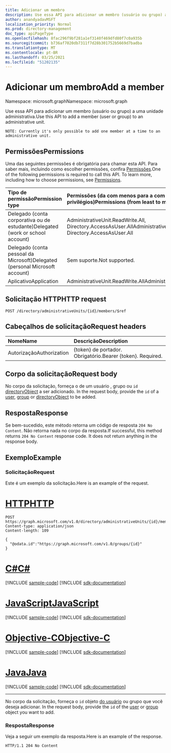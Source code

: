 ```yaml
---
title: Adicionar um membro
description: Use essa API para adicionar um membro (usuário ou grupo) a uma unidade administrativa.
author: anandyadavMSFT
localization_priority: Normal
ms.prod: directory-management
doc_type: apiPageType
ms.openlocfilehash: 8fac296f9bf281a1ef3140f469dfd80f7c0a935b
ms.sourcegitcommit: b736af7020db7311f7d28b301752b5669d7badba
ms.translationtype: MT
ms.contentlocale: pt-BR
ms.lasthandoff: 03/25/2021
ms.locfileid: "51202135"
---
```

# <a name="add-a-member"></a><span data-ttu-id="8c6e2-103">Adicionar um membro</span><span class="sxs-lookup"><span data-stu-id="8c6e2-103">Add a member</span></span>

<span data-ttu-id="8c6e2-104">Namespace: microsoft.graph</span><span class="sxs-lookup"><span data-stu-id="8c6e2-104">Namespace: microsoft.graph</span></span>

<span data-ttu-id="8c6e2-105">Use essa API para adicionar um membro (usuário ou grupo) a uma unidade administrativa.</span><span class="sxs-lookup"><span data-stu-id="8c6e2-105">Use this API to add a member (user or group) to an administrative unit.</span></span>

`NOTE: Currently it's only possible to add one member at a time to an administrative unit.`

## <a name="permissions"></a><span data-ttu-id="8c6e2-106">Permissões</span><span class="sxs-lookup"><span data-stu-id="8c6e2-106">Permissions</span></span>
<span data-ttu-id="8c6e2-p101">Uma das seguintes permissões é obrigatória para chamar esta API. Para saber mais, incluindo como escolher permissões, confira [Permissões](/graph/permissions-reference).</span><span class="sxs-lookup"><span data-stu-id="8c6e2-p101">One of the following permissions is required to call this API. To learn more, including how to choose permissions, see [Permissions](/graph/permissions-reference).</span></span>


|<span data-ttu-id="8c6e2-109">Tipo de permissão</span><span class="sxs-lookup"><span data-stu-id="8c6e2-109">Permission type</span></span>      | <span data-ttu-id="8c6e2-110">Permissões (da com menos para a com mais privilégios)</span><span class="sxs-lookup"><span data-stu-id="8c6e2-110">Permissions (from least to most privileged)</span></span>              |
|:--------------------|:---------------------------------------------------------|
|<span data-ttu-id="8c6e2-111">Delegado (conta corporativa ou de estudante)</span><span class="sxs-lookup"><span data-stu-id="8c6e2-111">Delegated (work or school account)</span></span> | <span data-ttu-id="8c6e2-112">AdministrativeUnit.ReadWrite.All, Directory.AccessAsUser.All</span><span class="sxs-lookup"><span data-stu-id="8c6e2-112">AdministrativeUnit.ReadWrite.All, Directory.AccessAsUser.All</span></span>    |
|<span data-ttu-id="8c6e2-113">Delegado (conta pessoal da Microsoft)</span><span class="sxs-lookup"><span data-stu-id="8c6e2-113">Delegated (personal Microsoft account)</span></span> | <span data-ttu-id="8c6e2-114">Sem suporte.</span><span class="sxs-lookup"><span data-stu-id="8c6e2-114">Not supported.</span></span>    |
|<span data-ttu-id="8c6e2-115">Aplicativo</span><span class="sxs-lookup"><span data-stu-id="8c6e2-115">Application</span></span> | <span data-ttu-id="8c6e2-116">AdministrativeUnit.ReadWrite.All</span><span class="sxs-lookup"><span data-stu-id="8c6e2-116">AdministrativeUnit.ReadWrite.All</span></span> |

## <a name="http-request"></a><span data-ttu-id="8c6e2-117">Solicitação HTTP</span><span class="sxs-lookup"><span data-stu-id="8c6e2-117">HTTP request</span></span>
<!-- { "blockType": "ignored" } -->
```http
POST /directory/administrativeUnits/{id}/members/$ref
```
## <a name="request-headers"></a><span data-ttu-id="8c6e2-118">Cabeçalhos de solicitação</span><span class="sxs-lookup"><span data-stu-id="8c6e2-118">Request headers</span></span>
| <span data-ttu-id="8c6e2-119">Nome</span><span class="sxs-lookup"><span data-stu-id="8c6e2-119">Name</span></span>      |<span data-ttu-id="8c6e2-120">Descrição</span><span class="sxs-lookup"><span data-stu-id="8c6e2-120">Description</span></span>|
|:----------|:----------|
| <span data-ttu-id="8c6e2-121">Autorização</span><span class="sxs-lookup"><span data-stu-id="8c6e2-121">Authorization</span></span>  | <span data-ttu-id="8c6e2-p102">{token} de portador. Obrigatório.</span><span class="sxs-lookup"><span data-stu-id="8c6e2-p102">Bearer {token}. Required.</span></span> |

## <a name="request-body"></a><span data-ttu-id="8c6e2-124">Corpo da solicitação</span><span class="sxs-lookup"><span data-stu-id="8c6e2-124">Request body</span></span>
<span data-ttu-id="8c6e2-125">No corpo da solicitação, forneça o de um usuário , grupo ou `id` [directoryObject](../resources/directoryobject.md) a ser adicionado. [](../resources/user.md) [](../resources/group.md)</span><span class="sxs-lookup"><span data-stu-id="8c6e2-125">In the request body, provide the `id` of a [user](../resources/user.md),  [group](../resources/group.md) or [directoryObject](../resources/directoryobject.md) to be added.</span></span>

## <a name="response"></a><span data-ttu-id="8c6e2-126">Resposta</span><span class="sxs-lookup"><span data-stu-id="8c6e2-126">Response</span></span>

<span data-ttu-id="8c6e2-p103">Se bem-sucedido, este método retorna um código de resposta `204 No Content`. Não retorna nada no corpo da resposta.</span><span class="sxs-lookup"><span data-stu-id="8c6e2-p103">If successful, this method returns `204 No Content` response code. It does not return anything in the response body.</span></span>

## <a name="example"></a><span data-ttu-id="8c6e2-129">Exemplo</span><span class="sxs-lookup"><span data-stu-id="8c6e2-129">Example</span></span>
### <a name="request"></a><span data-ttu-id="8c6e2-130">Solicitação</span><span class="sxs-lookup"><span data-stu-id="8c6e2-130">Request</span></span>
<span data-ttu-id="8c6e2-131">Este é um exemplo da solicitação.</span><span class="sxs-lookup"><span data-stu-id="8c6e2-131">Here is an example of the request.</span></span>


# <a name="http"></a>[<span data-ttu-id="8c6e2-132">HTTP</span><span class="sxs-lookup"><span data-stu-id="8c6e2-132">HTTP</span></span>](#tab/http)
<!-- {
  "blockType": "request",
  "name": "post_administrativeUnits_members"
} -->
```http
POST https://graph.microsoft.com/v1.0/directory/administrativeUnits/{id}/members/$ref
Content-type: application/json
Content-length: 109

{
  "@odata.id":"https://graph.microsoft.com/v1.0/groups/{id}"
}

```
# <a name="c"></a>[<span data-ttu-id="8c6e2-133">C#</span><span class="sxs-lookup"><span data-stu-id="8c6e2-133">C#</span></span>](#tab/csharp)
[!INCLUDE [sample-code](../includes/snippets/csharp/post-administrativeunits-members-csharp-snippets.md)]
[!INCLUDE [sdk-documentation](../includes/snippets/snippets-sdk-documentation-link.md)]

# <a name="javascript"></a>[<span data-ttu-id="8c6e2-134">JavaScript</span><span class="sxs-lookup"><span data-stu-id="8c6e2-134">JavaScript</span></span>](#tab/javascript)
[!INCLUDE [sample-code](../includes/snippets/javascript/post-administrativeunits-members-javascript-snippets.md)]
[!INCLUDE [sdk-documentation](../includes/snippets/snippets-sdk-documentation-link.md)]

# <a name="objective-c"></a>[<span data-ttu-id="8c6e2-135">Objective-C</span><span class="sxs-lookup"><span data-stu-id="8c6e2-135">Objective-C</span></span>](#tab/objc)
[!INCLUDE [sample-code](../includes/snippets/objc/post-administrativeunits-members-objc-snippets.md)]
[!INCLUDE [sdk-documentation](../includes/snippets/snippets-sdk-documentation-link.md)]

# <a name="java"></a>[<span data-ttu-id="8c6e2-136">Java</span><span class="sxs-lookup"><span data-stu-id="8c6e2-136">Java</span></span>](#tab/java)
[!INCLUDE [sample-code](../includes/snippets/java/post-administrativeunits-members-java-snippets.md)]
[!INCLUDE [sdk-documentation](../includes/snippets/snippets-sdk-documentation-link.md)]

---

<span data-ttu-id="8c6e2-137">No corpo da solicitação, forneça o `id` objeto [do usuário](../resources/user.md) ou grupo que você deseja adicionar. [](../resources/group.md)</span><span class="sxs-lookup"><span data-stu-id="8c6e2-137">In the request body, provide the `id` of the [user](../resources/user.md) or [group](../resources/group.md) object you want to add.</span></span>

### <a name="response"></a><span data-ttu-id="8c6e2-138">Resposta</span><span class="sxs-lookup"><span data-stu-id="8c6e2-138">Response</span></span>
<span data-ttu-id="8c6e2-139">Veja a seguir um exemplo da resposta.</span><span class="sxs-lookup"><span data-stu-id="8c6e2-139">Here is an example of the response.</span></span>

<!-- {
  "blockType": "response",
  "truncated": true
} -->
```http
HTTP/1.1 204 No Content
```
